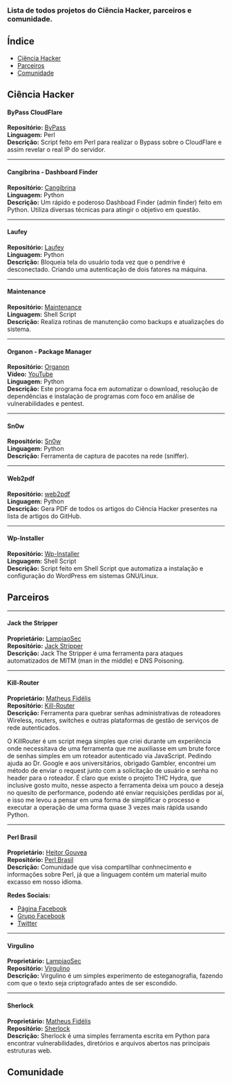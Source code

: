 ### Lista de todos projetos do Ciência Hacker, parceiros e comunidade. 

## Índice

* [Ciência Hacker](#ciência-hacker)
* [Parceiros](#parceiros)
* [Comunidade](#comunidade)

## Ciência Hacker

#### ByPass CloudFlare  
**Repositório:** [ByPass](https://github.com/HackerOrientado/BypassCF)  
**Linguagem:** Perl  
**Descrição:**
Script feito em Perl para realizar o Bypass sobre o CloudFlare e assim revelar o real IP do servidor.  

- - -
#### Cangibrina - Dashboard Finder  
**Repositório:** [Cangibrina](https://github.com/fnk0c/cangibrina)  
**Linguagem:** Python  
**Descrição:**
Um rápido e poderoso Dashboad Finder (admin finder) feito em Python. Utiliza diversas técnicas para atingir o objetivo em questão.  

- - -
#### Laufey  
**Repositório:** [Laufey](https://github.com/fnk0c/laufey)  
**Linguagem:** Python  
**Descrição:**
Bloqueia tela do usuário toda vez que o pendrive é desconectado. Criando uma autenticação de dois fatores na máquina.  

- - -
#### Maintenance
**Repositório:** [Maintenance](https://github.com/fnk0c/maintenance)  
**Linguagem:** Shell Script  
**Descrição:**
Realiza rotinas de manutenção como backups e atualizações do sistema.  

- - -
#### Organon - Package Manager  
**Repositório:** [Organon](https://github.com/fnk0c/organon)  
**Vídeo:** [YouTube](https://www.youtube.com/watch?v=lpPauu2uY4E)  
**Linguagem:** Python  
**Descrição:**
Este programa foca em automatizar o download, resolução de dependências e instalação de programas com foco em análise de vulnerabilidades e pentest.  

- - -
#### Sn0w  
**Repositório:** [Sn0w](https://github.com/54l0m0n/Sn0w)  
**Linguagem:** Python  
**Descrição:**
Ferramenta de captura de pacotes na rede (sniffer). 

- - -
#### Web2pdf  
**Repositório:** [web2pdf](https://github.com/fnk0c/web2pdf)   
**Linguagem:** Python  
**Descrição:**
Gera PDF de todos os artigos do Ciência Hacker presentes na lista de artigos do GitHub.   

- - -
#### Wp-Installer  
**Repositório:** [Wp-Installer](https://github.com/fnk0c/wp-installer)   
**Linguagem:** Shell Script  
**Descrição:**
Script feito em Shell Script que automatiza a instalação e configuração do WordPress em sistemas GNU/Linux.  

## Parceiros  

- - -
#### Jack the Stripper  
**Proprietário:** [LampiaoSec](https://github.com/lampiaosec)  
**Repositório:** [Jack Stripper](https://github.com/lampiaosec/jackthestripper)  
**Descrição:**
Jack The Stripper é uma ferramenta para ataques automatizados de MITM (man in the middle) e DNS Poisoning.  

- - -
#### Kill-Router
**Proprietário:** [Matheus Fidélis](https://github.com/msfidelis)  
**Repositório:** [Kill-Router](https://github.com/msfidelis/Kill-Router-)  
**Descrição:**
Ferramenta para quebrar senhas administrativas de roteadores Wireless, routers, switches e outras plataformas de gestão de serviços de rede autenticados.

O KillRouter é um script mega simples que criei durante um experiência onde necessitava de uma ferramenta que me auxiliasse em um brute force de senhas simples em um roteador autenticado via JavaScript. Pedindo ajuda ao Dr. Google e aos universitários, obrigado Gambler, encontrei um método de enviar o request junto com a solicitação de usuário e senha no header para o roteador. É claro que existe o projeto THC Hydra, que inclusive gosto muito, nesse aspecto a ferramenta deixa um pouco a deseja no quesito de performance, podendo até enviar requisições perdidas por aí, e isso me levou a pensar em uma forma de simplificar o processo e executar a operação de uma forma quase 3 vezes mais rápida usando Python.

- - -
#### Perl Brasil  
**Proprietário:** [Heitor Gouvea](https://github.com/HeitorG)  
**Repositório:** [Perl Brasil](https://github.com/HeitorG/Perl-Brasil)  
**Descrição:** 
Comunidade que visa compartilhar conhnecimento e informações sobre Perl, já que a linguagem contém um material muito excasso em nosso idioma.  

**Redes Sociais:**  

* [Página Facebook](https://www.facebook.com/PerlBrOficial)
* [Grupo Facebook](https://www.facebook.com/groups/PerlBrasilOficial/)
* [Twitter](https://twitter.com/Perl_Brasil)   

- - -
#### Virgulino  
**Proprietário:** [LampiaoSec](https://github.com/lampiaosec)  
**Repositório:** [Virgulino](https://github.com/lampiaosec/virgulino)  
**Descrição:** 
Virgulino é um simples experimento de esteganografia, fazendo com que o texto seja criptografado antes de ser escondido.  

- - -
#### Sherlock
**Proprietário:** [Matheus Fidélis](https://github.com/msfidelis)  
**Repositório:** [Sherlock](https://github.com/msfidelis/Sherlock)  
**Descrição:**
Sherlock é uma simples ferramenta escrita em Python para encontrar vulnerabilidades,
diretórios e arquivos abertos nas principais estruturas web.

## Comunidade
